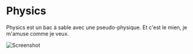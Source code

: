 Physics
=======
Physics est un bac à sable avec une pseudo-physique. Et c'est le mien, je m'amuse comme je veux.

![Screenshot](https://raw.github.com/azertyfun/Physics/screenshot.png)
